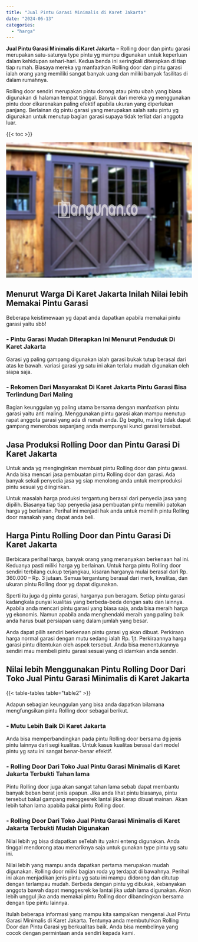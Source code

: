 ```yaml
---
title: "Jual Pintu Garasi Minimalis di Karet Jakarta"
date: "2024-06-13"
categories: 
  - "harga"
---
```


**Jual Pintu Garasi Minimalis di Karet Jakarta** – Rolling door dan pintu garasi merupakan satu-satunya type pintu yg mampu digunakan untuk keperluan dalam kehidupan sehari-hari. Kedua benda ini seringkali diterapkan di tiap tiap rumah. Biasaya mereka yg manfaatkan Rolling door dan pintu garasi ialah orang yang memiliki sangat banyak uang dan miliki banyak fasilitas di dalam rumahnya.

Rolling door sendiri merupakan pintu dorong atau pintu ubah yang biasa digunakan di halaman tempat tinggal. Banyak dari mereka yg menggunakan pintu door dikarenakan paling efektif apabila ukuran yang diperlukan panjang. Berlainan dg pintu garasi yang merupakan salah satu pintu yg digunakan untuk menutup bagian garasi supaya tidak terliat dari anggota luar.

{{< toc >}}

![Jual Pintu Garasi Minimalis di Karet Jakarta](/images/pintu-garasi-03.png)

## Menurut Warga Di Karet Jakarta Inilah Nilai lebih Memakai Pintu Garasi

Beberapa keistimewaan yg dapat anda dapatkan apabila memakai pintu garasi yaitu sbb!

### \- Pintu Garasi Mudah Diterapkan Ini Menurut Penduduk Di Karet Jakarta

Garasi yg paling gampang digunakan ialah garasi bukak tutup berasal dari atas ke bawah. variasi garasi yg satu ini akan terlalu mudah digunakan oleh siapa saja.

### \- Rekomen Dari Masyarakat Di Karet Jakarta Pintu Garasi Bisa Terlindung Dari Maling

Bagian keunggulan yg paling utama bersama dengan manfaatkan pintu garasi yaitu anti maling. Menggunakan pintu garasi akan mampu menutup rapat anggota garasi yang ada di rumah anda. Dg begitu, maling tidak dapat gampang menerobos sepanjang anda mempunyai kunci garasi tersebut.

## Jasa Produksi Rolling Door dan Pintu Garasi Di Karet Jakarta

Untuk anda yg menginginkan membuat pintu Rolling door dan pintu garasi. Anda bisa mencari jasa pembuatan pintu Rolling door dan garasi. Ada banyak sekali penyedia jasa yg siap menolong anda untuk memproduksi pintu sesuai yg diinginkan.

Untuk masalah harga produksi tergantung berasal dari penyedia jasa yang dipilih. Biasanya tiap tiap penyedia jasa pembuatan pintu memiliki patokan harga yg berlainan. Perihal ini menjadi hak anda untuk memilih pintu Rolling door manakah yang dapat anda beli.

## Harga Pintu Rolling Door dan Pintu Garasi Di Karet Jakarta

Berbicara perihal harga, banyak orang yang menanyakan berkenaan hal ini. Keduanya pasti miliki harga yg berlainan. Untuk harga pintu Rolling door sendiri terbilang cukup terjangkau, kisaran harganya mulai berasal dari Rp. 360.000 – Rp. 3 jutaan. Semua tergantung berasal dari merk, kwalitas, dan ukuran pintu Rolling door yg dapat digunakan.

Sperti itu juga dg pintu garasi, harganya pun beragam. Setiap pintu garasi kadangkala punyai kualitas yang berbeda-beda dengan satu dan lainnya. Apabila anda mencari pintu garasi yang biasa saja, anda bisa meraih harga yg ekonomis. Namun apabila anda menghendaki meraih yang paling baik anda harus buat persiapan uang dalam jumlah yang besar.

Anda dapat pilih sendiri berkenaan pintu garasi yg akan dibuat. Perkiraan harga normal garasi dengan mutu sedang ialah Rp. 1jt. Perkiraannya harga garasi pintu ditentukan oleh aspek tersebut. Anda bisa menentukannya sendiri mau membeli pintu garasi sesuai yang di idamkan anda sendiri.

## Nilai lebih Menggunakan Pintu Rolling Door Dari Toko Jual Pintu Garasi Minimalis di Karet Jakarta

{{< table-tables table="table2" >}}

Adapun sebagian keunggulan yang bisa anda dapatkan bilamana mengfungsikan pintu Rolling door sebagai berikut.

### \- Mutu Lebih Baik Di Karet Jakarta

Anda bisa memperbandingkan pada pintu Rolling door bersama dg jenis pintu lainnya dari segi kualitas. Untuk kasus kualitas berasal dari model pintu yg satu ini sangat benar-benar efektif.

### \- Rolling Door Dari Toko Jual Pintu Garasi Minimalis di Karet Jakarta Terbukti Tahan lama

Pintu Rolling door juga akan sangat tahan lama sebab dapat membantu banyak beban berat jenis apapun. Jika anda lihat pintu biasanya, pintu tersebut bakal gampang menggesrek lantai jika kerap dibuat mainan. Akan lebih tahan lama apabila pakai pintu Rolling door.

### \- Rolling Door Dari Toko Jual Pintu Garasi Minimalis di Karet Jakarta Terbukti Mudah Digunakan

Nilai lebih yg bisa didapatkan seTelah itu yakni enteng digunakan. Anda tinggal mendorong atau menariknya saja untuk gunakan type pintu yg satu ini.

Nilai lebih yang mampu anda dapatkan pertama merupakan mudah digunakan. Rolling door miliki bagian roda yg terdapat di bawahnya. Perihal ini akan menjadikan jenis pintu yg satu ini mampu didorong dan ditutup dengan terlampau mudah. Berbeda dengan pintu yg dibukak, kebanyakan anggota bawah dapat menggesrek ke lantai jika udah lama digunakan. Akan lebih unggul jika anda memakai pintu Rolling door dibandingkan bersama dengan tipe pintu lainnya.

Itulah beberapa informasi yang mampu kita sampaikan mengenai Jual Pintu Garasi Minimalis di Karet Jakarta. Tentunya anda membutuhkan Rolling Door dan Pintu Garasi yg berkualitas baik. Anda bisa membelinya yang cocok dengan permintaan anda sendiri kepada kami.
